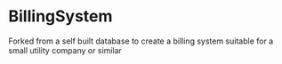 # BillingSystem
Forked from a self built database to create a billing system suitable for a small utility company or similar
